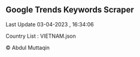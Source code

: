 

## Google Trends Keywords Scraper 
 
Last Update 03-04-2023 , 16:34:06

Country List :
VIETNAM.json



© Abdul Muttaqin 
